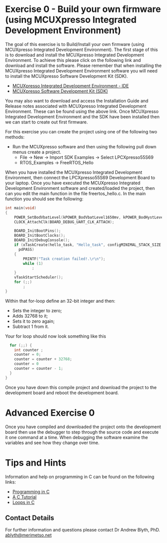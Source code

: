 # Exercise 0 - Build your own firmware (using MCUXpresso Integrated Development Environment)

The goal of this exercise is to Build/Install your own firmware (using MCUXpresso Integrated Development Environment). The first stage of this is to download and install the MCUXpresso Integrated Development Environment. To achieve this please click on the following link and download and install the software. Please remember that when installing the MCUXpresso Integrated Development Environment software you will need to install the MCUXpresso Software Development Kit (SDK).

* [MCUXpresso Integrated Development Environment - IDE](https://www.nxp.com/design/software/development-software/mcuxpresso-software-and-tools-/mcuxpresso-integrated-development-environment-ide:MCUXpresso-IDE)
* [MCUXpresso Software Development Kit (SDK)](https://www.nxp.com/design/software/development-software/mcuxpresso-software-and-tools-/mcuxpresso-software-development-kit-sdk:MCUXpresso-SDK)

You may also want to download and access the Installation Guide and Release notes associated with MCUXpresso Integrated Development Environment. These can be found using the above link. Once MCUXpresso Integrated Development Environment and the SDK have been installed then we can start to create out first firmware.

For this exercise you can create the  project using one of the following two methods:

* Run the MCUXpresso software and then using the following pull down menus create a project.
  * File -> New -> Import SDK Examples -> Select LPCXpresso55S69
  * RTOS_Examples -> FreeRTOS_Hello

When you have installed the MCUXpresso Integrated Development Environment, then connect the LPCXpresso55S69 Development Board to your laptop. Once you have executed the MCUXpresso Integrated Development Environment software and created/loaded the project, then can you edit the main function in the file freertos_hello.c. In the main function you should see the following:
```c
int main(void)
{
    POWER_SetBodVbatLevel(kPOWER_BodVbatLevel1650mv, kPOWER_BodHystLevel50mv, false);
    CLOCK_AttachClk(BOARD_DEBUG_UART_CLK_ATTACH);

    BOARD_InitBootPins();
    BOARD_InitBootClocks();
    BOARD_InitDebugConsole();
    if (xTaskCreate(hello_task, "Hello_task", configMINIMAL_STACK_SIZE + 100, NULL, hello_task_PRIORITY, NULL) !=
      pdPASS)
    {
        PRINTF("Task creation failed!.\r\n");
        while (1)
            ;
    }
    vTaskStartScheduler();
    for (;;)
        ;
}
```
Within that for-loop define an 32-bit integer and then:
* Sets the integer to zero;
* Adds 32768 to it;
* Sets it to zero again;
* Subtract 1 from it.

Your for loop should now look something like this
```c
  for (;;) {
    int counter ;
    counter = 0;
    counter = counter + 32768;
    counter = 0
    counter = counter - 1;
  }
}
```
Once you have down this compile project and download the project to the development board and reboot the development board.

# Advanced Exercise 0

Once you have compiled and downloaded the project onto the development board then use the debugger to step through the source code and execute it one command at a time. When debugging the software examine the variables and see how they change over time.

# Tips and Hints
Information and help on programming in C can be found on the following links:
* [Programming in C](https://beginnersbook.com/2014/01/c-program-structure/)
* [A C Tutorial](https://www.cprogramming.com/tutorial/c-tutorial.html?inl=nv)
* [Loops in C](https://www.tutorialspoint.com/cprogramming/c_loops.htm)

## Contact Details

For further information and questions please contact Dr Andrew Blyth, PhD. <ablyth@merimetso.net>
